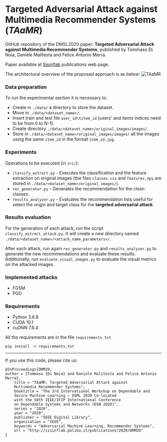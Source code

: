 # Targeted Adversarial Attack against Multimedia Recommender Systems (***TAaMR***)

GitHub repository of the DMSL2020 paper: **Targeted Adversarial Attack against Multimedia Recommender Systems**, published by Tommaso Di Noia, Daniele Malitesta and Felice Antonio Merra.

Paper available at [Sisinflab](http://sisinflab.poliba.it/publications/2020/DMM20/) publications web page.

The architectural overview of the proposed approach is as below:
![***TAaMR***](https://github.com/sisinflab/TAaMR/blob/master/Overview.png)


### Data preparation
To run the experimental section it is necessary to:
* Create in ```./data/``` a directory to store the dataset.
* Move in ```./data/<dataset_name>/```.
* Insert train and test file ```user_id\titem_id``` (users' and items indices need to be from 0 to N-1).
* Create directory ```./data/<dataset_name>/original_images/images/```.
* Store in ```./data/<dataset_name>/original_images/images/``` all the images using the same ```item_id``` in the format ```item_id.jpg```.

### Experiments
Operations to be executed (in ```src/```):
* ```classify_extract.py``` - Executes the classification and the feature extraction on original images (the files ```classes.csv``` and ```features.npy``` are stored in ```./data/<dataset_name>/original_images/```).
* ```rec_generator.py``` - Generates the recommendation for the clean classes.
* ```results_analyzer.py``` - Evaluates the recommendation lists useful for select the origin and target class for the **targeted adversarial attack**.

### Results evaluation
For the generation of each attack, run the script ```classify_extract_attack.py```. It will create a new directory named ```./data/<dataset_name>/<attack_name_parameters>/```.

After each attack, run again ```rec_generator.py``` and ```results_analyzer.py``` to generate the new recommendations and evaluate these results. Additionally, run ```evaluate_visual_images.py``` to evaluate the visual metrics on the attacked images. 

### Implemented attacks
* FGSM 
* PGD


### Requirements

* Python 3.6.8
* CUDA 10.1
* cuDNN 7.6.4

All the requirements are in the file ```requirements.txt```

```
pip install -r requirements.txt
```
***

If you use this code, please cite us:

```
@InProceedings{DMM20,
author = {Tommaso {Di Noia} and Daniele Malitesta and Felice Antonio Merra},
    title = "TAaMR: Targeted Adversarial Attack against
    Multimedia Recommender Systems",
    booktitle = "The 3rd International Workshop on Dependable and
    Secure Machine Learning – DSML 2020 Co-located
    with the 50th IEEE/IFIP International Conference
    on Dependable Systems and Networks (DSN 2020)",
    series = "2020",
    year = "2020",
    publisher = "IEEE Digital Library",
    organization = "IEEE",
    keywords = "Adversarial Machine Learning, Recommender Systems",
    url = "http://sisinflab.poliba.it/publications/2020/DMM20"
}
```
